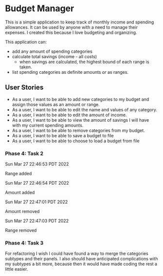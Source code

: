 # Budget Manager

This is a simple application to keep track of monthly income and spending allowances. It can be used by
anyone with a need to manage their expenses. I created this because I love budgeting and organizing.

This application can:
- add any amount of spending categories
- calculate total savings (income - all costs)
  - when savings are calculated, the highest bound of each range is taken.
- list spending categories as definite amounts *or* as ranges.

## User Stories

- As a user, I want to be able to add new categories to my budget and assign those values as an amount or range.
- As a user, I want to be able to edit the name and values of any category.
- As a user, I want to be able to edit the amount of income.
- As a user, I want to be able to view the amount of savings I will have with my current spending amounts.
- As a user, I want to be able to remove categories from my budget.
- As a user, I want to be able to save a budget to file
- As a user, I want to be able to choose to load a budget from file

### Phase 4: Task 2
Sun Mar 27 22:46:53 PDT 2022

Range added

Sun Mar 27 22:46:54 PDT 2022

Amount added

Sun Mar 27 22:47:01 PDT 2022

Amount removed

Sun Mar 27 22:47:03 PDT 2022

Range removed

### Phase 4: Task 3

For refactoring I wish I could have found a way to merge the categories subtypes and their panels.
I also should have anticipated complications with my subtypes a bit more, because then it would have made coding the rest a little easier.
